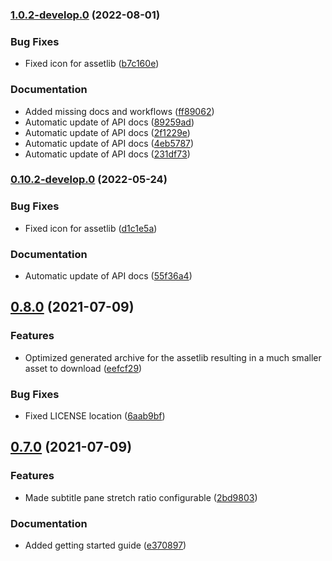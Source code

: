 ### [1.0.2-develop.0](https://github.com/deep-entertainment/parrot/compare/1.0.1...1.0.2-develop.0) (2022-08-01)


### Bug Fixes

* Fixed icon for assetlib ([b7c160e](https://github.com/deep-entertainment/parrot/commit/b7c160e2071095b728d64de6bd2f8306271d5418))


### Documentation

* Added missing docs and workflows ([ff89062](https://github.com/deep-entertainment/parrot/commit/ff89062c6c910cf4104f54bd5474b42053c5e682))
* Automatic update of API docs ([89259ad](https://github.com/deep-entertainment/parrot/commit/89259ad9572718cd8193a0212a492438a24131cc))
* Automatic update of API docs ([2f1229e](https://github.com/deep-entertainment/parrot/commit/2f1229e30d222b76a3db554a9911442f1ea944fe))
* Automatic update of API docs ([4eb5787](https://github.com/deep-entertainment/parrot/commit/4eb5787d40e47de757420174d0b95b2c1ace7cd0))
* Automatic update of API docs ([231df73](https://github.com/deep-entertainment/parrot/commit/231df737f04d1d60e8576ee5d40071e3daaaca1c))



### [0.10.2-develop.0](https://github.com/deep-entertainment/parrot/compare/0.10.1...0.10.2-develop.0) (2022-05-24)


### Bug Fixes

* Fixed icon for assetlib ([d1c1e5a](https://github.com/deep-entertainment/parrot/commit/d1c1e5a9ae203738a8ea888f67354a6467f13b97))


### Documentation

* Automatic update of API docs ([55f36a4](https://github.com/deep-entertainment/parrot/commit/55f36a494170d79817a8ab845b8fc0766c24dee6))



## [0.8.0](https://github.com/deep-entertainment/parrot/compare/0.7.0...0.8.0) (2021-07-09)


### Features

* Optimized generated archive for the assetlib resulting in a much smaller asset to download ([eefcf29](https://github.com/deep-entertainment/parrot/commit/eefcf29433ca8113afead4df00abab3f950f39a3))


### Bug Fixes

* Fixed LICENSE location ([6aab9bf](https://github.com/deep-entertainment/parrot/commit/6aab9bfdd1756d06e64e3b5461f2a0986d30f0e8))



## [0.7.0](https://github.com/deep-entertainment/parrot/compare/0.6.0...0.7.0) (2021-07-09)


### Features

* Made subtitle pane stretch ratio configurable ([2bd9803](https://github.com/deep-entertainment/parrot/commit/2bd9803c202a66f61732eec013b186d75ab97631))


### Documentation

* Added getting started guide ([e370897](https://github.com/deep-entertainment/parrot/commit/e370897981a45b443fe689192d6c641e8d78e707))
